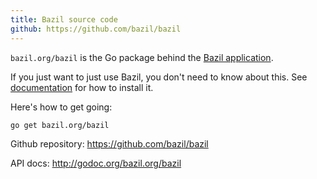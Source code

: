 ```yaml
---
title: Bazil source code
github: https://github.com/bazil/bazil
---
```


`bazil.org/bazil` is the Go package behind the
[Bazil application](/doc).

If you just want to just use Bazil, you don't need to know about this.
See [documentation](/doc/install) for how to install it.

Here's how to get going:

``` console
go get bazil.org/bazil
```

Github repository: https://github.com/bazil/bazil

API docs: http://godoc.org/bazil.org/bazil
